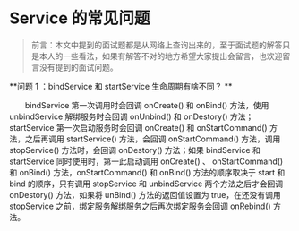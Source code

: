 # Service 的常见问题

> 前言：本文中提到的面试题都是从网络上查询出来的，至于面试题的解答只是本人的一些看法，如果有解答不对的地方希望大家提出会留言，也欢迎留言没有提到的面试问题。

**问题 1 ：bindService 和 startService 生命周期有啥不同？ **

　　bindService 第一次调用时会回调 onCreate() 和 onBind() 方法，使用 unbindService 解绑服务时会回调 onUnbind() 和 onDestory() 方法；startService 第一次启动服务时会回调 onCreate() 和 onStartCommand() 方法，之后再调用 startService() 方法，会回调 onStartCommand() 方法，调用 stopService() 方法时，会回调 onDestory() 方法；如果 bindService 和 startService 同时使用时，第一此启动调用 onCreate() 、 onStartCommand() 和 onBind() 方法，onStartCommand() 和 onBind() 方法的顺序取决于 start 和 bind 的顺序，只有调用 stopService 和 unbindService 两个方法之后才会回调 onDestory() 方法，如果将 unBind() 方法的返回值设置为 true，在还没有调用stopService 之前，绑定服务解绑服务之后再次绑定服务会回调 onRebind() 方法。